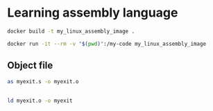 # Learning assembly language

```bash
docker build -t my_linux_assembly_image .

```

```bash
docker run -it --rm -v "$(pwd)":/my-code my_linux_assembly_image
```

## Object file
```bash
as myexit.s -o myexit.o
```

##

```bash
ld myexit.o -o myexit
```